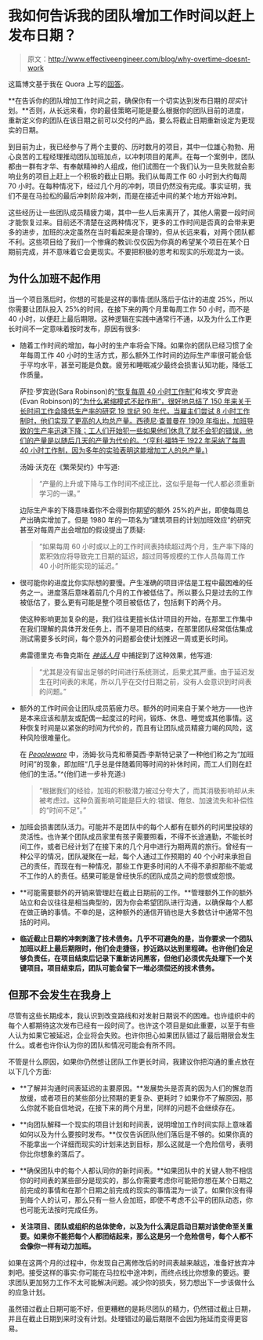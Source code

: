 # 我如何告诉我的团队增加工作时间以赶上发布日期？

> 原文：<http://www.effectiveengineer.com/blog/why-overtime-doesnt-work>

这篇博文基于我在 Quora 上写的[回答](https://www.quora.com/Software-Engineering/What-is-the-best-way-to-communicate-to-a-software-development-team-that-they-need-to-work-more-hours-to-meet-a-launch-date/answer/Edmond-Lau?share=1)。

**在告诉你的团队增加工作时间之前，确保你有一个切实达到发布日期的*现实*计划。**否则，从长远来看，你的最佳策略可能是要么根据你的团队目前的进度，重新定义你的团队在该日期之前可以交付的产品，要么将截止日期重新设定为更现实的日期。

到目前为止，我已经参与了两个主要的、历时数月的项目，其中一位雄心勃勃、用心良苦的工程经理推动团队加班加点，以冲刺项目的尾声。在每一个案例中，团队都由一群有才华、有奉献精神的人组成，他们试图在一个我们认为一旦失败就会影响业务的项目上赶上一个积极的截止日期。我们从每周工作 60 小时到大约每周 70 小时。在每种情况下，经过几个月的冲刺，项目仍然没有完成。事实证明，我们不是在马拉松的最后冲刺阶段冲刺，而是在接近中间的某个地方开始冲刺。

这些经历让一些团队成员精疲力竭，其中一些人后来离开了，其他人需要一段时间才能恢复过来。目前还不清楚在这两种情况下，更多的工作时间是否真的会带来更多的进步，加班的决定虽然在当时看起来是合理的，但从长远来看，对两个团队都不利。这些项目给了我们一个惨痛的教训:仅仅因为你真的希望某个项目在某个日期前完成，并不意味着它会更现实。不要把积极的思考和现实的乐观混为一谈。

## 为什么加班不起作用

当一个项目落后时，你想的可能是这样的事情:团队落后于估计的进度 25%，所以你需要让团队投入 25%的时间，在接下来的两个月里每周工作 50 小时，而不是 40 小时，以便赶上最后期限。这种逻辑在实践中通常行不通，以及为什么工作更长时间不一定意味着按时发布，原因有很多:

*   随着工作时间的增加，每小时的生产率将会下降。如果你的团队已经习惯了全年每周工作 40 小时的生活方式，那么额外工作时间的边际生产率很可能会低于平均水平，甚至可能是负数。疲劳和睡眠减少最终会损害认知功能，降低工作质量。

    萨拉·罗宾逊(Sara Robinson)的[“恢复每周 40 小时工作制”](http://www.salon.com/2012/03/14/bring_back_the_40_hour_work_week/)和埃文·罗宾逊(Evan Robinson)的[“为什么紧缩模式不起作用”，很好地总结了 150 年来关于长时间工作会降低生产率的研究 19 世纪 90 年代，当雇主们尝试 8 小时工作制时，他们实现了更高的人均总产量。西德尼·查普曼在 1909 年指出，加班导致的生产率迅速下降；工人们开始犯一些如果他们休息了就不会犯的错误，他们的产量是以随后几天的产量为代价的。^(亨利·福特于 1922 年采纳了每周 40 小时工作制，因为多年的实验表明这能增加工人的总产量。)](http://www.igda.org/why-crunch-modes-doesnt-work-six-lessons)

    汤姆·沃克在《繁荣契约》中写道:

    > “产量的上升或下降与工作时间不成正比，这似乎是每一代人都必须重新学习的一课。”

    边际生产率的下降意味着你不会得到你期望的额外 25%的产出，即使每周总产出确实增加了。但是 1980 年的一项名为“建筑项目的计划加班效应”的研究甚至对每周产出会增加的假设提出了质疑:

    > “如果每周 60 小时或以上的工作时间表持续超过两个月，生产率下降的累积效应将导致完工日期的延迟，超过同等规模的工作人员每周工作 40 小时所能实现的延迟。”

*   很可能你的进度比你实际想的要慢。产生准确的项目评估是工程中最困难的任务之一。进度落后意味着前几个月的工作被低估了。所以要么只是过去的工作被低估了，要么更有可能是整个项目被低估了，包括剩下的两个月。

    使这种影响更加复杂的是，我们往往更擅长估计项目的开始，在那里工作集中在我们理解的具体开发任务上，而不是项目的结束，在那里团队经常低估集成测试需要多长时间，每个意外的问题都会使计划推迟一周或更长时间。

    弗雷德里克·布鲁克斯在 [*神话人月*](http://www.amazon.com/gp/product/0201835959?ie=UTF8&camp=1789&creativeASIN=0201835959&linkCode=xm2&tag=theeffeengi-20) 中捕捉到了这种效果，他写道:

    > “尤其是没有留出足够的时间进行系统测试，后果尤其严重。由于延迟发生在时间表的末尾，所以几乎在交付日期之前，没有人会意识到时间表的问题。”

*   额外的工作时间会让团队成员筋疲力尽。额外的时间来自于某个地方——也许是本来应该和朋友或配偶一起度过的时间，锻炼、休息、睡觉或其他事情。这种恢复时间是以紧张的时间为代价的，而且有让团队成员精疲力竭的风险，这种风险很难量化。

    在 [*Peopleware*](http://www.amazon.com/gp/product/0321934113?ie=UTF8&camp=1789&creativeASIN=0321934113&linkCode=xm2&tag=theeffeengi-20) 中，汤姆·狄马克和蒂莫西·李斯特记录了一种他们称之为“加班时间”的现象，即加班“几乎总是伴随着同等时间的补休时间，而工人们则在赶他们的生活。”^(他们进一步补充道:)

    > “根据我们的经验，加班的积极潜力被过分夸大了，而其消极影响却从未被考虑过。这种负面影响可能是巨大的:错误、倦怠、加速流失和补偿性的“时间不足”。”

*   加班会损害团队活力。可能并不是团队中的每个人都有在额外的时间里投球的灵活性。也许某个团队成员家里有孩子需要照看，不得不长途通勤，不能长时间工作，或者已经计划了在接下来的几个月中进行为期两周的旅行。曾经有一种公平的情况，团队凝聚在一起，每个人通过工作预期的 40 个小时来承担自己的责任，而现在有一种情况，那些工作更多时间的人不得不承担那些不能或不工作的人的责任。结果可能是曾经快乐的团队成员之间的怨恨或怨恨。

*   **可能需要额外的开销来管理赶在截止日期前的工作。**管理额外工作的额外站立和会议往往是相当典型的，因为你会希望团队进行沟通，以确保每个人都在做正确的事情。不幸的是，这种额外的通信开销也是大多数估计中通常不包括的时间。

*   **临近截止日期的冲刺刺激了技术债务。几乎不可避免的是，当你要求一个团队加班以赶上最后期限时，他们会走捷径，抄近路以达到里程碑。也许他们会足够负责任，在项目结束后记录下重新访问黑客，但他们必须优先处理下一个关键项目。项目结束后，团队可能会留下一堆必须偿还的技术债务。**

## 但那不会发生在我身上

尽管有这些长期成本，我认识到改变路线和对发射日期说不的困难。也许组织中的每个人都期待这次发布已经有一段时间了。也许这个项目是如此重要，以至于有些人认为如果它被延迟，企业将会失败。也许你担心如果团队错过了最后期限会发生什么。或者也许你认为你的团队和情况可能会有所不同。

不管是什么原因，如果你仍然想让团队工作更长时间，我建议你把沟通的重点放在以下几个方面:

*   **了解并沟通时间表延迟的主要原因。**发展势头是否真的因为人们的懈怠而放缓，或者项目的某些部分比预期的更复杂、更耗时？如果你不了解原因，那么你就不能自信地说，在接下来的两个月里，同样的问题不会继续存在。

*   **向团队解释一个现实的项目计划和时间表，说明增加工作时间实际上意味着如何以及为什么要按时发布。**仅仅告诉团队他们落后是不够的。如果你真的不能拿出一个详细而现实的计划来达到目标，那么这就是一个危险信号，表明你比你想象的落后了。

*   **确保团队中的每个人都认同你的新时间表。**如果团队中的关键人物不相信你的时间表的某些部分是现实的，那么你需要考虑你可能把你想在某个日期之前完成的事情和在那个日期之前完成的现实的事情混为一谈了。如果你没有得到每个人的认可，那么只有一些人会加班，即使不考虑不公平的团队动态，你也可能无法按时完成任务。

*   **关注项目、团队或组织的总体使命，以及为什么满足启动日期对该使命至关重要。如果你不能把每个人都团结起来，那么这是另一个危险信号，每个人都不会像你一样有动力加班。**

如果在这两个月的过程中，你发现自己离修改后的时间表越来越远，准备好放弃冲刺吧。接受这样的事实:你可能在马拉松中途冲刺，而终点线比你想象的要远。要求团队更加努力工作不太可能解决问题。减少你的损失，努力想出下一步该做什么的应急计划。

虽然错过截止日期可能不好，但更糟糕的是耗尽团队的精力，仍然错过截止日期，并且在截止日期到来时没有计划。处理错过的最后期限不会因为拖延而变得更容易。